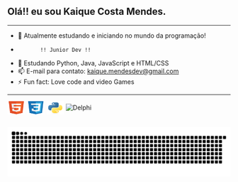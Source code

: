 ## Olá!! eu sou Kaique Costa Mendes.

------------------------------------------------------------------
- 🔭 Atualmente estudando e iniciando no mundo da programação!
-            !! Junior Dev !!
- 🌱 Estudando Python, Java, JavaScript e HTML/CSS 
- 📫 E-mail para contato: kaique.mendesdev@gmail.com
- ⚡ Fun fact: Love code and video Games
 ------------------------------------------------------------------
 

<img align="center" alt="HTML" height="30" width="40" src="https://raw.githubusercontent.com/devicons/devicon/master/icons/html5/html5-original.svg" style="max-width: 100%;">
<img align="center" alt="CSS" height="30" width="40" src="https://raw.githubusercontent.com/devicons/devicon/master/icons/css3/css3-original.svg" style="max-width: 100%;">
<img align="center" alt="Python" height="30" width="40" src="https://raw.githubusercontent.com/devicons/devicon/master/icons/python/python-original.svg" style="max-width: 100%;">
 <img  align="center" alt="Delphi" height="30" width="30" src="https://img.icons8.com/officel/48/000000/delphi-ide.png"/>
 </div>
</div> 
   
   ##
   
 <img src="https://github.com/KaiqueMends/KaiqueMends/raw/output/github-contribution-grid-snake.svg" alt="Snake animation" style="max-width: 100%;">
